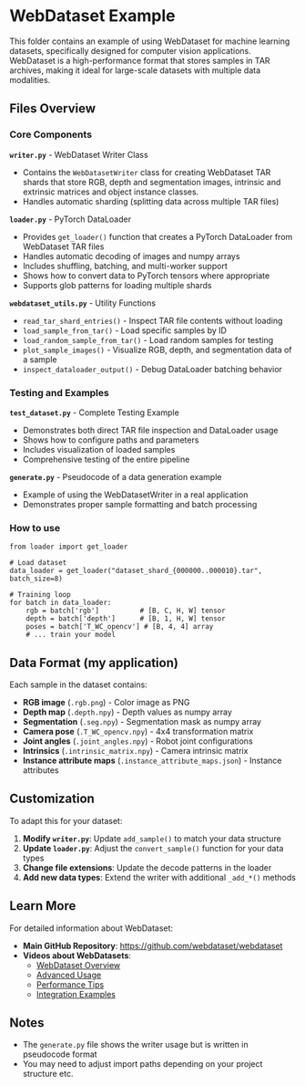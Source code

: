 # WebDataset Example

This folder contains an example of using WebDataset for machine learning datasets, specifically designed for computer vision applications. WebDataset is a high-performance format that stores samples in TAR archives, making it ideal for large-scale datasets with multiple data modalities.

## Files Overview

### Core Components

**`writer.py`** - WebDataset Writer Class
- Contains the `WebDatasetWriter` class for creating WebDataset TAR shards that store RGB, depth and segmentation images, intrinsic and extrinsic matrices and object instance classes.
- Handles automatic sharding (splitting data across multiple TAR files)

**`loader.py`** - PyTorch DataLoader
- Provides `get_loader()` function that creates a PyTorch DataLoader from WebDataset TAR files
- Handles automatic decoding of images and numpy arrays
- Includes shuffling, batching, and multi-worker support
- Shows how to convert data to PyTorch tensors where appropriate
- Supports glob patterns for loading multiple shards

**`webdataset_utils.py`** - Utility Functions
- `read_tar_shard_entries()` - Inspect TAR file contents without loading
- `load_sample_from_tar()` - Load specific samples by ID
- `load_random_sample_from_tar()` - Load random samples for testing
- `plot_sample_images()` - Visualize RGB, depth, and segmentation data of a sample
- `inspect_dataloader_output()` - Debug DataLoader batching behavior

### Testing and Examples

**`test_dataset.py`** - Complete Testing Example
- Demonstrates both direct TAR file inspection and DataLoader usage
- Shows how to configure paths and parameters
- Includes visualization of loaded samples
- Comprehensive testing of the entire pipeline

**`generate.py`** - Pseudocode of a data generation example
- Example of using the WebDatasetWriter in a real application
- Demonstrates proper sample formatting and batch processing

### How to use

```
from loader import get_loader

# Load dataset
data_loader = get_loader("dataset_shard_{000000..000010}.tar", batch_size=8)

# Training loop
for batch in data_loader:
    rgb = batch['rgb']          # [B, C, H, W] tensor
    depth = batch['depth']      # [B, 1, H, W] tensor
    poses = batch['T_WC_opencv'] # [B, 4, 4] array
    # ... train your model
```

## Data Format (my application)

Each sample in the dataset contains:
- **RGB image** (`.rgb.png`) - Color image as PNG
- **Depth map** (`.depth.npy`) - Depth values as numpy array
- **Segmentation** (`.seg.npy`) - Segmentation mask as numpy array
- **Camera pose** (`.T_WC_opencv.npy`) - 4x4 transformation matrix
- **Joint angles** (`.joint_angles.npy`) - Robot joint configurations
- **Intrinsics** (`.intrinsic_matrix.npy`) - Camera intrinsic matrix
- **Instance attribute maps** (`.instance_attribute_maps.json`) - Instance attributes

## Customization

To adapt this for your dataset:

1. **Modify `writer.py`**: Update `add_sample()` to match your data structure
2. **Update `loader.py`**: Adjust the `convert_sample()` function for your data types
3. **Change file extensions**: Update the decode patterns in the loader
4. **Add new data types**: Extend the writer with additional `_add_*()` methods

## Learn More

For detailed information about WebDataset:

- **Main GitHub Repository**: https://github.com/webdataset/webdataset
- **Videos about WebDatasets**:
  - [WebDataset Overview](https://www.youtube.com/watch?v=kNuA2wflygM)
  - [Advanced Usage](https://www.youtube.com/watch?v=mTv_ePYeBhs)
  - [Performance Tips](https://www.youtube.com/watch?v=v_PacO-3OGQ)
  - [Integration Examples](https://www.youtube.com/watch?v=kIv8zDpRUec)

## Notes

- The `generate.py` file shows the writer usage but is written in pseudocode format
- You may need to adjust import paths depending on your project structure etc.
